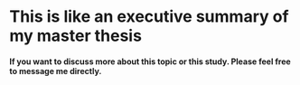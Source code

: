 # This is like an executive summary of my master thesis

#### If you want to discuss more about this topic or this study. Please feel free to message me directly. 
